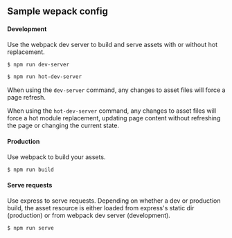 ## Sample wepack config

#### Development
Use the webpack dev server to build and serve assets with or without hot
replacement.

```bash
$ npm run dev-server
```

```bash
$ npm run hot-dev-server
```

When using the `dev-server` command, any changes to asset files will force a
page refresh.

When using the `hot-dev-server` command, any changes to asset files will force
a hot module replacement, updating page content without refreshing the page or
changing  the current state.

#### Production
Use webpack to build your assets.

```bash
$ npm run build
```

#### Serve requests
Use express to serve requests. Depending on whether a dev or production build,
the asset resource is either loaded from express's static dir (production) or
from webpack dev server (development).

```bash
$ npm run serve
```
